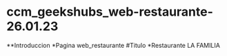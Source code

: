 # ccm_geekshubs_web-restaurante-26.01.23
**Introduccion
  *Pagina web_restaurante
#Titulo 
  *Restaurante LA FAMILIA

